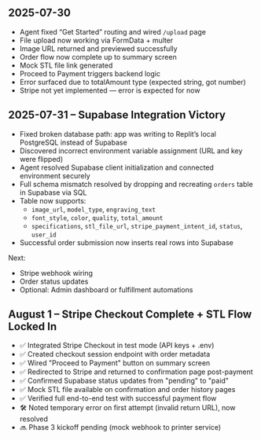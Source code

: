 ## 2025-07-30

- Agent fixed “Get Started” routing and wired `/upload` page
- File upload now working via FormData + multer
- Image URL returned and previewed successfully
- Order flow now complete up to summary screen
- Mock STL file link generated
- Proceed to Payment triggers backend logic
- Error surfaced due to totalAmount type (expected string, got number)
- Stripe not yet implemented — error is expected for now

## 2025-07-31 – Supabase Integration Victory

- Fixed broken database path: app was writing to Replit’s local PostgreSQL instead of Supabase
- Discovered incorrect environment variable assignment (URL and key were flipped)
- Agent resolved Supabase client initialization and connected environment securely
- Full schema mismatch resolved by dropping and recreating `orders` table in Supabase via SQL
- Table now supports:
  - `image_url`, `model_type`, `engraving_text`
  - `font_style`, `color`, `quality`, `total_amount`
  - `specifications`, `stl_file_url`, `stripe_payment_intent_id`, `status`, `user_id`
- Successful order submission now inserts real rows into Supabase

Next:
- Stripe webhook wiring
- Order status updates
- Optional: Admin dashboard or fulfillment automations

## August 1 – Stripe Checkout Complete + STL Flow Locked In

- ✅ Integrated Stripe Checkout in test mode (API keys + .env)
- ✅ Created checkout session endpoint with order metadata
- ✅ Wired "Proceed to Payment" button on summary screen
- ✅ Redirected to Stripe and returned to confirmation page post-payment
- ✅ Confirmed Supabase status updates from "pending" to "paid"
- ✅ Mock STL file available on confirmation and order history pages
- ✅ Verified full end-to-end test with successful payment flow
- 🛠️ Noted temporary error on first attempt (invalid return URL), now resolved
- 🔜 Phase 3 kickoff pending (mock webhook to printer service)
